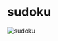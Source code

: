 # sudoku

![sudoku](https://github.com/lauraRodri98/sudoku/assets/131816452/6abae661-0d08-4d18-8006-24de1b15ffdf)

